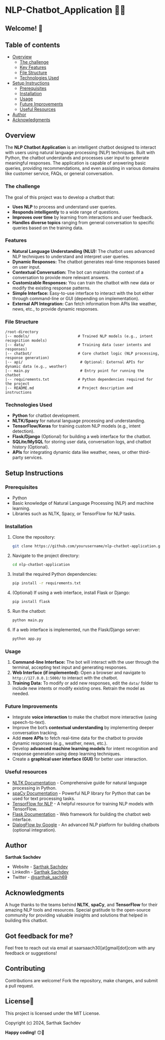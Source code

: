 # NLP-Chatbot_Application 🤖💬

## Welcome! 👋

## Table of contents

- [Overview](#overview)
  - [The challenge](#the-challenge)
  - [Key Features](#features)
  - [File Structure](#file-structure)
  - [Technologies Used](#technologies-used)
- [Setup Instructions](#setup-instructions)
  - [Prerequisites](#prerequisites)
  - [Installation](#installation)
  - [Usage](#usage)
  - [Future Improvements](#future-improvements)
  - [Useful Resources](#useful-resources)
- [Author](#author)
- [Acknowledgments](#acknowledgments)

## Overview
The **NLP Chatbot Application** is an intelligent chatbot designed to interact with users using natural language processing (NLP) techniques. Built with Python, the chatbot understands and processes user input to generate meaningful responses. The application is capable of answering basic queries, providing recommendations, and even assisting in various domains like customer service, FAQs, or general conversation.

### The challenge
The goal of this project was to develop a chatbot that:
- **Uses NLP** to process and understand user queries.
- **Responds intelligently** to a wide range of questions.
- **Improves over time** by learning from interactions and user feedback.
- **Handles diverse topics** ranging from general conversation to specific queries based on the training data.

### Features
- **Natural Language Understanding (NLU):** The chatbot uses advanced NLP techniques to understand and interpret user queries.
- **Dynamic Responses:** The chatbot generates real-time responses based on user input.
- **Contextual Conversation:** The bot can maintain the context of a conversation to provide more relevant answers.
- **Customizable Responses:** You can train the chatbot with new data or modify the existing response patterns.
- **Simple Interface:** Easy-to-use interface to interact with the bot either through command-line or GUI (depending on implementation).
- **External API Integration:** Can fetch information from APIs like weather, news, etc., to provide dynamic responses.

### File Structure
```
/root-directory
|-- models/                      # Trained NLP models (e.g., intent recognition models)
|-- data/                        # Training data (user intents and responses)
|-- chatbot/                     # Core chatbot logic (NLP processing, response generation)
|-- api/                          # Optional: External APIs for dynamic data (e.g., weather)
|-- main.py                       # Entry point for running the chatbot
|-- requirements.txt             # Python dependencies required for the project
|-- README.md                    # Project description and instructions
```

### Technologies Used
- **Python** for chatbot development.
- **NLTK/Spacy** for natural language processing and understanding.
- **TensorFlow/Keras** for training custom NLP models (e.g., intent detection).
- **Flask/Django** (Optional) for building a web interface for the chatbot.
- **SQLite/MySQL** for storing user data, conversation logs, and chatbot history (Optional).
- **APIs** for integrating dynamic data like weather, news, or other third-party services.

## Setup Instructions

### Prerequisites
- Python
- Basic knowledge of Natural Language Processing (NLP) and machine learning.
- Libraries such as NLTK, Spacy, or TensorFlow for NLP tasks.

### Installation

1. Clone the repository:
   ```bash
   git clone https://github.com/yourusername/nlp-chatbot-application.git
   ```
2. Navigate to the project directory:
   ```bash
   cd nlp-chatbot-application
   ```
3. Install the required Python dependencies:
   ```bash
   pip install -r requirements.txt
   ```
4. (Optional) If using a web interface, install Flask or Django:
   ```bash
   pip install flask
   ```
5. Run the chatbot:
   ```bash
   python main.py
   ```
6. If a web interface is implemented, run the Flask/Django server:
   ```bash
   python app.py
   ```

### Usage
1. **Command-line Interface:** The bot will interact with the user through the terminal, accepting text input and generating responses.
2. **Web Interface (if implemented):** Open a browser and navigate to `http://127.0.0.1:5000/` to interact with the chatbot.
3. **Training Data:** To modify or add new responses, edit the `data/` folder to include new intents or modify existing ones. Retrain the model as needed.

### Future Improvements
- Integrate **voice interaction** to make the chatbot more interactive (using speech-to-text).
- Improve the bot’s **contextual understanding** by implementing deeper conversation tracking.
- Add **more APIs** to fetch real-time data for the chatbot to provide dynamic responses (e.g., weather, news, etc.).
- Develop **advanced machine learning models** for intent recognition and response generation using deep learning techniques.
- Create a **graphical user interface (GUI)** for better user interaction.

### Useful resources

- [NLTK Documentation](https://www.nltk.org/) - Comprehensive guide for natural language processing in Python.
- [spaCy Documentation](https://spacy.io/) - Powerful NLP library for Python that can be used for text processing tasks.
- [TensorFlow for NLP](https://www.tensorflow.org/tutorials/text) - A helpful resource for training NLP models with TensorFlow.
- [Flask Documentation](https://flask.palletsprojects.com/) - Web framework for building the chatbot web interface.
- [DialogFlow by Google](https://dialogflow.cloud.google.com/) - An advanced NLP platform for building chatbots (optional integration).

## Author

<b><strong>Sarthak Sachdev</strong></b>
- Website - [Sarthak Sachdev](https://itsmesarthak.netlify.app/)
- LinkedIn - [Sarthak Sachdev](https://www.linkedin.com/in/sarthak2004/)
- Twitter - [@sarthak_sach69](https://www.twitter.com/sarthak_sach69)

## Acknowledgments

A huge thanks to the teams behind **NLTK**, **spaCy**, and **TensorFlow** for their amazing NLP tools and resources. Special gratitude to the open-source community for providing valuable insights and solutions that helped in building this chatbot.

## Got feedback for me?

Feel free to reach out via email at saarsaach30[at]gmail[dot]com with any feedback or suggestions!

## Contributing
Contributions are welcome! Fork the repository, make changes, and submit a pull request.

## License📃
This project is licensed under the MIT License.

Copyright (c) 2024, Sarthak Sachdev

**Happy coding!** 😊🚀
